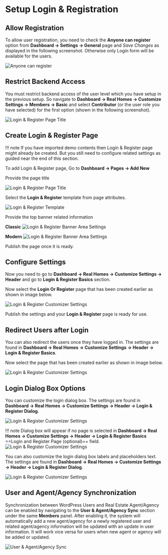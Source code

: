 # Setup Login & Registration

## Allow Registration

To allow user registration, you need to check the **Anyone can register** option from **Dashboard → Settings → General** page and *Save Changes* as displayed in the following screenshot. Otherwise only Login form will be available for the users.

![Anyone can register](images/member-pages/anyone_can_register.gif)

## Restrict Backend Access

You must restrict backend access of the user level which you have setup in the previous setup. So navigate to **Dashboard → Real Homes → Customize Settings → Members → Basic** and select **Contributor** (or the user role you have selected) for the first option (shown in the following screenshot).

![Login & Register Page Title](images/member-pages/restrict-backend-access.png)

## Create Login & Register Page

!!! note
    If you have imported demo contents then Login & Register page might already be created. But you still need to configure related settings as guided near the end of this section.

To add Login & Register page, Go to **Dashboard → Pages → Add New**

Provide the page title

![Login & Register Page Title](images/member-pages/login-register-page-title-gutenberg.png)

Select the **Login & Register** template from page attributes.
 
![Login & Register Template](images/member-pages/login-register-template.png)

Provide the top banner related information 

**Classic**
![Login & Register Banner Area Settings](images/add-content/top-banner-area-settings.png)

**Modern**
![Login & Register Banner Area Settings](images/add-content/top-banner-area-settings-mod.png)

Publish the page once it is ready.

## Configure Settings

Now you need to go to **Dashboard → Real Homes → Customize Settings -> Header** and go to **Login & Register Basics** section.

Now select the **Login Or Register** page that has been created earlier as shown in image below.

![Login & Register Customizer Settings](images/member-pages/customizer-login-modal-1.jpg)

Publish the settings and your **Login & Register** page is ready for use.

## Redirect Users after Login

You can also redirect the users once they have logged in. The settings are found in **Dashboard → Real Homes → Customize Settings → Header  → Login & Register Basics**.

Now select the page that has been created earlier as shown in image below.


![Login & Register Customizer Settings](images/member-pages/customizer-login-modal-2.jpg)

## Login Dialog Box Options

You can customize the login dialog box. The settings are found in **Dashboard → Real Homes → Customize Settings → Header  → Login & Register Dialog**. 

![Login & Register Customizer Settings](images/member-pages/customizer-login-modal-3.jpg)

!!! note
    Dialog box will appear if no page is selected in **Dashboard → Real Homes → Customize Settings -> Header -> Login & Register Basics** ==Login and Register Page (optional)== field.
    ![Login & Register Customizer Settings](images/member-pages/customizer-login-modal-4.jpg)

You can also customize the login dialog box labels and placeholders text. The settings are found in **Dashboard → Real Homes → Customize Settings → Header  → Login & Register Dialog**. 

![Login & Register Customizer Settings](images/member-pages/customizer-login-modal-5.jpg)


## User and Agent/Agency Synchronization

Synchronization between WordPress Users and Real Estate Agent/Agency can be enabled by navigating to the **User & Agent/Agency Sync** section under the same **Members** panel. After enabling it, the system will automatically add a new agent/agency for a newly registered user and related agent/agency information will be updated with an update in user information. It will work vice versa for users when new agent or agency will be added or updated.

![User & Agent/Agency Sync](images/member-pages/user-agent-agency-sync.png)
